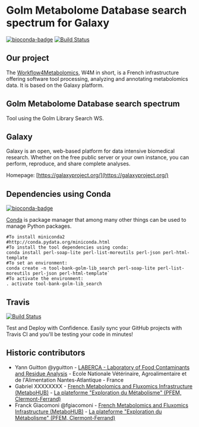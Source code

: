 Golm Metabolome Database search spectrum for Galaxy
===================================================

[![bioconda-badge](https://img.shields.io/badge/install%20with-bioconda-brightgreen.svg?style=flat-square)](http://bioconda.github.io) [![Build Status](https://travis-ci.org/workflow4metabolomics/tool-bank-golm-lib_search.svg?branch=master)](https://travis-ci.org/workflow4metabolomics/tool-bank-golm-lib_search)

Our project
-----------
The [Workflow4Metabolomics](http://workflow4metabolomics.org), W4M in short, is a French infrastructure offering software tool processing, analyzing and annotating metabolomics data. It is based on the Galaxy platform.


Golm Metabolome Database search spectrum
----------------------------------------

Tool using the Golm Library Search WS.


Galaxy
------
Galaxy is an open, web-based platform for data intensive biomedical research. Whether on the free public server or your own instance, you can perform, reproduce, and share complete analyses. 

Homepage: [https://galaxyproject.org/](https://galaxyproject.org/)


Dependencies using Conda
------------------------
[![bioconda-badge](https://img.shields.io/badge/install%20with-bioconda-brightgreen.svg?style=flat-square)](http://bioconda.github.io)


[Conda](http://conda.pydata.org/) is package manager that among many other things can be used to manage Python packages.

```
#To install miniconda2
#http://conda.pydata.org/miniconda.html
#To install the tool dependencies using conda:
conda install perl-soap-lite perl-list-moreutils perl-json perl-html-template
#To set an environment:
conda create -n tool-bank-golm-lib_search perl-soap-lite perl-list-moreutils perl-json perl-html-template`
#To activate the environment:
. activate tool-bank-golm-lib_search
```


Travis
------
[![Build Status](https://travis-ci.org/workflow4metabolomics/tool-bank-golm-lib_search.svg?branch=master)](https://travis-ci.org/workflow4metabolomics/tool-bank-golm-lib_search)

Test and Deploy with Confidence. Easily sync your GitHub projects with Travis CI and you'll be testing your code in minutes!

Historic contributors
---------------------
 - Yann Guitton @yguitton - [LABERCA - Laboratory of Food Contaminants and Residue Analysis](http://www.laberca.org/) - Ecole Nationale Vétérinaire, Agroalimentaire et de l'Alimentation Nantes-Atlantique - France
 - Gabriel XXXXXXXX - [French Metabolomics and Fluxomics Infrastructure (MetaboHUB)](http://www.metabohub.fr/en) - [La plateforme "Exploration du Métabolisme" (PFEM, Clermont-Ferrand)](http://www6.clermont.inra.fr/plateforme_exploration_metabolisme)
 - Franck Giacomoni @fgiacomoni - [French Metabolomics and Fluxomics Infrastructure (MetaboHUB)](http://www.metabohub.fr/en) - [La plateforme "Exploration du Métabolisme" (PFEM, Clermont-Ferrand)](http://www6.clermont.inra.fr/plateforme_exploration_metabolisme)
